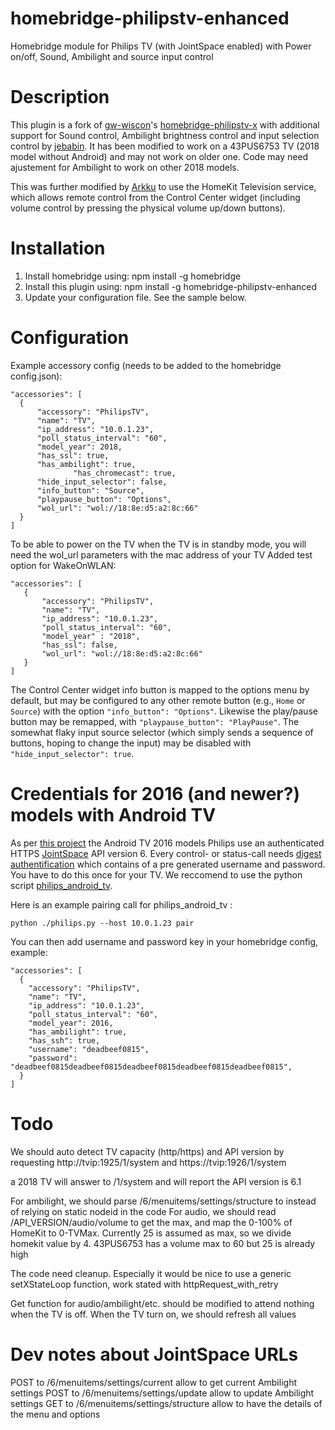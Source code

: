 # homebridge-philipstv-enhanced
Homebridge module for Philips TV (with JointSpace enabled) with Power on/off, Sound, Ambilight and source input control

# Description

This plugin is a fork of [gw-wiscon](https://github.com/gw-wiscon)'s
[homebridge-philipstv-x](https://www.npmjs.com/package/homebridge-philipstv-x)
with additional support for Sound control, Ambilight brightness control and
input selection control by [jebabin](https://github.com/jebabin).
It has been modified to work on a 43PUS6753 TV (2018 model without Android)
and may not work on older one. Code may need ajustement for Ambilight to work
on other 2018 models.

This was further modified by [Arkku](https://github.com/arkku) to use the
HomeKit Television service, which allows remote control from the Control Center
widget (including volume control by pressing the physical volume up/down
buttons).

# Installation

1. Install homebridge using: npm install -g homebridge
2. Install this plugin using: npm install -g homebridge-philipstv-enhanced
3. Update your configuration file. See the sample below.

# Configuration
 
Example accessory config (needs to be added to the homebridge config.json):

  ```
 "accessories": [
 	{
 		"accessory": "PhilipsTV",
 		"name": "TV",
 		"ip_address": "10.0.1.23",
 		"poll_status_interval": "60",
		"model_year": 2018,
		"has_ssl": true,
		"has_ambilight": true,
                "has_chromecast": true,
		"hide_input_selector": false,
		"info_button": "Source",
		"playpause_button": "Options",
		"wol_url": "wol://18:8e:d5:a2:8c:66"
 	}
 ]
  ```
 
To be able to power on the TV when the TV is in standby mode, you will need the wol_url parameters with the mac address of your TV
Added test option for WakeOnWLAN:

 ```
"accessories": [
	{
		"accessory": "PhilipsTV",
		"name": "TV",
		"ip_address": "10.0.1.23",
		"poll_status_interval": "60",
		"model_year" : "2018",
		"has_ssl": false,
		"wol_url": "wol://18:8e:d5:a2:8c:66"
	}
]
 ```

The Control Center widget info button is mapped to the options menu by default,
but may be configured to any other remote button (e.g., `Home` or `Source`)
with the option `"info_button": "Options"`. Likewise the play/pause button may
be remapped, with `"playpause_button": "PlayPause"`. The somewhat flaky input
source selector (which simply sends a sequence of buttons, hoping to change the
input) may be disabled with `"hide_input_selector": true`.

# Credentials for 2016 (and newer?) models with Android TV

As per [this project](https://github.com/suborb/philips_android_tv) the Android TV 2016 models Philips use an authenticated HTTPS [JointSpace](http://jointspace.sourceforge.net/) API version 6.
Every control- or status-call needs [digest authentification](https://en.wikipedia.org/wiki/Digest_access_authentication) which contains of a pre generated username and password. You have to do this once for your TV. We reccomend to use the python script [philips\_android\_tv](https://github.com/suborb/philips_android_tv).

Here is an example pairing call for philips\_android\_tv :
```
python ./philips.py --host 10.0.1.23 pair
```

You can then add username and password key in your homebridge config, example:
```
"accessories": [
  {
  	"accessory": "PhilipsTV",
  	"name": "TV",
  	"ip_address": "10.0.1.23",
  	"poll_status_interval": "60",
  	"model_year": 2016,
  	"has_ambilight": true,
  	"has_ssh": true,
  	"username": "deadbeef0815",
  	"password": "deadbeef0815deadbeef0815deadbeef0815deadbeef0815deadbeef0815",
  }
]
 ```
# Todo

We should auto detect TV capacity (http/https) and API version by requesting http://tvip:1925/1/system and https://tvip:1926/1/system

a 2018 TV will answer to /1/system and will report the API version is 6.1

For ambilight, we should parse /6/menuitems/settings/structure to instead of relying on static nodeid in the code
For audio, we should read /API_VERSION/audio/volume to get the max, and map the 0-100% of HomeKit to 0-TVMax. Currently 25 is assumed as max, so we divide homekit value by 4. 43PUS6753 has a volume max to 60 but 25 is already high

The code need cleanup. Especially it would be nice to use a generic setXStateLoop function, work stated with httpRequest_with_retry

Get function for audio/ambilight/etc. should be modified to attend nothing when the TV is off. When the TV turn on, we should refresh all values

# Dev notes about JointSpace URLs

POST to /6/menuitems/settings/current allow to get current Ambilight settings
POST to /6/menuitems/settings/update allow to update Ambilight settings
GET to /6/menuitems/settings/structure allow to have the details of the menu and options

